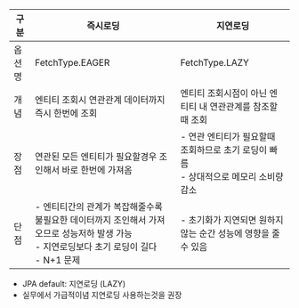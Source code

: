 | 구분 | 즉시로딩                                                                                   | 지연로딩                                                  |
| --- |----------------------------------------------------------------------------------------|-------------------------------------------------------|
| 옵션 명 | FetchType.EAGER                                                                        | FetchType.LAZY                                        |
| 개념 | 엔티티 조회시 연관관계 데이터까지 즉시 한번에 조회                                                           | 엔티티 조회시점이 아닌 엔티티 내 연관관계를 참조할 때 조회                     |
| 장점 | 연관된 모든 엔티티가 필요할경우 조인해서 바로 한번에 가져옴                                                      | - 연관 엔티티가 필요할때 조회하므로 초기 로딩이 빠름 <br>- 상대적으로 메모리 소비량 감소 |
| 단점 | - 엔티티간의 관계가 복잡해줄수록 불필요한 데이터까지 조인해서 가져오므로 성능저하 발생 가능<br> - 지연로딩보다 초기 로딩이 길다<br>- N+1 문제 | - 초기화가 지연되면 원하지 않는 순간 성능에 영향을 줄 수 있음                  |

- JPA default: 지연로딩 (LAZY)
- 실무에서 가급적이념 지연로딩 사용하는것을 권장